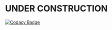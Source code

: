 # UNDER CONSTRUCTION

[![Codacy Badge](https://api.codacy.com/project/badge/Grade/e80c083b70c14ead9d70a7fa4bd8faa8)](https://www.codacy.com/app/navicore/akka-http-amqp-consumer?utm_source=github.com&utm_medium=referral&utm_content=navicore/akka-http-amqp-consumer&utm_campaign=badger)


